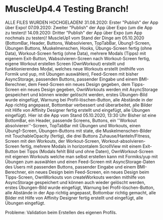 # MuscleUp4.4 Testing Branch!
ALLE FILES WURDEN HOCHGELADEN!
31.08.2020: Erster "Publish" der App über Expo!
07.09.2020: Zweiter "Publish" der App über Expo (um die App zu testen)!
14.09.2020: Dritter "Publish" der App über Expo (um App nochmals zu testen)!
MuscleUp1 vom Stand der Dinge am 05.10.2020 (BottomBar, Header, Buttons, Wabsolvieren, TopTabBar, Übung1-Screen, Übungen Buttons, Muskelmenschen, Hooks, Übungs-Screen fertig (ohne Data), Workout-Screen fertig (ohne Data), mehrere Modals (Tipps) mit eigenem Exit-Button, Wabsolvieren-Screen nach Workout-Screen fertig, eigene Workout erstellen Screen (OwnWorkout) erstellt und funktionierendes Modal, welches neue Workouts erstellt (mithilfe von Formik und yup, mit Übungen auswählen), Feed-Screen mit bisher AsyncStorage, passenden Buttons, passender Eingabe und einem BMI-Berechner, dem Feed-Screen ein neues Design gegeben, dem Tipps-Screen ein neues Design gegeben, OwnWorkouts werden mit AsyncStorage gespeichert und können wieder gelöscht werden, erstes Übungen-Bild wurde eingefügt, Warnung bei Profil-löschen-Button, alle Abstände in der App richtig angepasst, Bottombar verbessert und überarbeitet, alle Bilder mit Hilfe von Affinity Designer fertig erstellt und eingefügt, alle Übungen eingefügt).
Hier ist die App vom Stand 05.10.2020, 13:30 Uhr
Bisher ist eine BottomBar, ein Header, passende Screens, Buttons, ein ''Workout absolvieren''-Screen, TopTabBar mit Übungen und Workouts, einen Übung1-Screen, Übungen-Buttons mit state, die Muskelmenschen-Bilder mit TouchableOpacity (fertig), die drei Buttons Zuhause/Hanteln/Fitness, Screen mit den Workouts, der Workout-Screen, Workout-absolvieren-Screen fertig, mehrere Modals in horizontalem ScrollView mit einem Exit-Button bei Tipps (Modals fehlt Bild und ohne Daten), OwnWorkout-Screen mit eigenen Workouts welche man selbst erstellen kann mit Formiks/yup mit Übungen zum auswählen und einen Feed-Screen mit AsyncStorage-Daten des Users mit passenden Buttons, passender Eingabe und einem BMI-Berechner, ein neues Design beim Feed-Screen, ein neues Design beim Tipps-Screen, OwnWorkouts von createWorkouts werden mithilfe von AsyncStorage gespeichert und können auch wieder gelöscht werden, erstes Übungen-Bild wurde eingefügt, Warnung bei Profil-löschen-Button, alle Abstände in der App richtig angepasst, Bottombar richtig gemacht, alle Bilder mit Hilfe von Affinity Designer fertig erstellt und eingefügt, alle Übungen eingefügt.

Probleme: Validation beim Erstellen des eigenen Profils.
